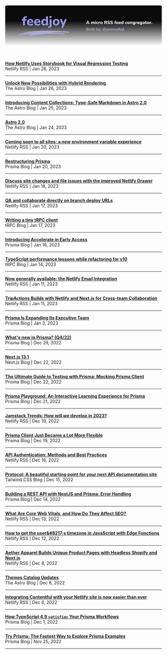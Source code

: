 <p align="center">
  <img src="assets/banner.svg" alt="feedjoy" title="feedjoy" />
</p>
<br />


<strong>[How Netlify Uses Storybook for Visual Regression Testing](https://netlify.com/blog/storybook-visual-regression-testing/)</strong><br />
Netlify RSS | Jan 26, 2023
<hr />

<strong>[Unlock New Possibilities with Hybrid Rendering](https://astro.build/blog/hybrid-rendering/)</strong><br />
The Astro Blog | Jan 26, 2023
<hr />

<strong>[Introducing Content Collections: Type-Safe Markdown in Astro 2.0](https://astro.build/blog/introducing-content-collections/)</strong><br />
The Astro Blog | Jan 25, 2023
<hr />

<strong>[Astro 2.0](https://astro.build/blog/astro-2/)</strong><br />
The Astro Blog | Jan 24, 2023
<hr />

<strong>[Coming soon to all sites: a new environment variable experience](https://netlify.com/blog/coming-soon-to-all-sites-a-new-environment-variable-experience/)</strong><br />
Netlify RSS | Jan 20, 2023
<hr />

<strong>[Restructuring Prisma](https://www.prisma.io/blog/restructure-announcement-1a9ek279du8j)</strong><br />
Prisma Blog | Jan 20, 2023
<hr />

<strong>[Discuss site changes and file issues with the improved Netlify Drawer](https://netlify.com/blog/discuss-site-changes-and-file-issues-with-the-improved-netlify-drawer/)</strong><br />
Netlify RSS | Jan 18, 2023
<hr />

<strong>[QA and collaborate directly on branch deploy URLs](https://netlify.com/blog/qa-and-collaborate-directly-on-branch-deploy-urls/)</strong><br />
Netlify RSS | Jan 17, 2023
<hr />

<strong>[Writing a tiny tRPC client](https://trpc.io/blog/tinyrpc-client)</strong><br />
tRPC Blog | Jan 17, 2023
<hr />

<strong>[Introducing Accelerate in Early Access](https://www.prisma.io/blog/announcing-accelerate-usrvpi6sfkv4)</strong><br />
Prisma Blog | Jan 16, 2023
<hr />

<strong>[TypeScript performance lessons while refactoring for v10](https://trpc.io/blog/typescript-performance-lessons)</strong><br />
tRPC Blog | Jan 14, 2023
<hr />

<strong>[Now generally available: the Netlify Email Integration](https://netlify.com/blog/netlify-email-integration-ga/)</strong><br />
Netlify RSS | Jan 11, 2023
<hr />

<strong>[TripActions Builds with Netlify and Next.js for Cross-team Collaboration](https://netlify.com/blog/trip-actions-next-case-study/)</strong><br />
Netlify RSS | Jan 11, 2023
<hr />

<strong>[Prisma Is Expanding Its Executive Team](https://www.prisma.io/blog/coo-announcement-aer1fgviirjb)</strong><br />
Prisma Blog | Jan 3, 2023
<hr />

<strong>[What&#39;s new in Prisma? (Q4/22)](https://www.prisma.io/blog/wnip-q4-2022-f66prwkjx72s)</strong><br />
Prisma Blog | Dec 29, 2022
<hr />

<strong>[Next.js 13.1](https://nextjs.org/blog/next-13-1)</strong><br />
Next.js Blog | Dec 22, 2022
<hr />

<strong>[The Ultimate Guide to Testing with Prisma: Mocking Prisma Client](https://www.prisma.io/blog/testing-series-1-8eRB5p0Y8o)</strong><br />
Prisma Blog | Dec 22, 2022
<hr />

<strong>[Prisma Playground: An Interactive Learning Experience for Prisma](https://www.prisma.io/blog/announcing-prisma-playground-xeywknkj0e1p)</strong><br />
Prisma Blog | Dec 21, 2022
<hr />

<strong>[Jamstack Trends: How will we develop in 2023?](https://netlify.com/blog/jamstack-trend-predictions-2023/)</strong><br />
Netlify RSS | Dec 19, 2022
<hr />

<strong>[Prisma Client Just Became a Lot More Flexible](https://www.prisma.io/blog/client-extensions-preview-8t3w27xkrxxn)</strong><br />
Prisma Blog | Dec 19, 2022
<hr />

<strong>[API Authentication: Methods and Best Practices](https://netlify.com/blog/api-authentication-methods/)</strong><br />
Netlify RSS | Dec 16, 2022
<hr />

<strong>[Protocol: A beautiful starting point for your next API documentation site](https://tailwindcss.com/blog/2022-12-15-protocol-api-documentation-template)</strong><br />
Tailwind CSS Blog | Dec 15, 2022
<hr />

<strong>[Building a REST API with NestJS and Prisma: Error Handling](https://www.prisma.io/blog/nestjs-prisma-error-handling-7D056s1kOop2)</strong><br />
Prisma Blog | Dec 14, 2022
<hr />

<strong>[What Are Core Web Vitals, and How Do They Affect SEO?](https://netlify.com/blog/core-web-vitals-seo/)</strong><br />
Netlify RSS | Dec 13, 2022
<hr />

<strong>[How to get the user&amp;#8217;s timezone in JavaScript with Edge Functions](https://netlify.com/blog/how-to-get-timezone-in-javascript-with-edge-functions/)</strong><br />
Netlify RSS | Dec 12, 2022
<hr />

<strong>[Aether Apparel Builds Unique Product Pages with Headless Shopify and Next.js ](https://netlify.com/blog/aether-apparel-shopify-nextjs/)</strong><br />
Netlify RSS | Dec 8, 2022
<hr />

<strong>[Themes Catalog Updates](https://astro.build/blog/themes-catalog-updates/)</strong><br />
The Astro Blog | Dec 8, 2022
<hr />

<strong>[Integrating Contentful with your Netlify site is now easier than ever](https://netlify.com/blog/integrating-contentful-with-your-netlify-site-is-now-easier-than-ever/)</strong><br />
Netlify RSS | Dec 6, 2022
<hr />

<strong>[How TypeScript 4.9 `satisfies` Your Prisma Workflows](https://www.prisma.io/blog/satisfies-operator-ur8ys8ccq7zb)</strong><br />
Prisma Blog | Dec 1, 2022
<hr />

<strong>[Try Prisma: The Fastest Way to Explore Prisma Examples](https://www.prisma.io/blog/try-prisma-announcment-Kv6bwRcdjd)</strong><br />
Prisma Blog | Nov 25, 2022
<hr />

